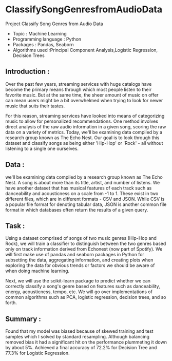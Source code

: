 # ClassifySongGenresfromAudioData
Project Classify Song Genres from Audio Data
- Topic : Machine Learning
- Programming language : Python
- Packages : Pandas, Seaborn
- Algorithms used :Principal Component Analysis,Logistic Regression, Decision Trees

## Introduction  : 
Over the past few years, streaming services with huge catalogs have become the primary means through which most people listen to their favorite music. But at the same time, the sheer amount of music on offer can mean users might be a bit overwhelmed when trying to look for newer music that suits their tastes.

For this reason, streaming services have looked into means of categorizing music to allow for personalized recommendations. One method involves direct analysis of the raw audio information in a given song, scoring the raw data on a variety of metrics. Today, we'll be examining data compiled by a research group known as The Echo Nest. Our goal is to look through this dataset and classify songs as being either 'Hip-Hop' or 'Rock' - all without listening to a single one ourselves.


## Data :
we'll be examining data compiled by a research group known as The Echo Nest. A song is about more than its title, artist, and number of listens. We have another dataset that has musical features of each track such as danceability and acousticness on a scale from -1 to 1. These exist in two different files, which are in different formats - CSV and JSON. While CSV is a popular file format for denoting tabular data, JSON is another common file format in which databases often return the results of a given query.

## Task :
Using a dataset comprised of songs of two music genres (Hip-Hop and Rock), we will train a classifier to distinguish between the two genres based only on track information derived from Echonest (now part of Spotify). We will first make use of pandas and seaborn packages in Python for subsetting the data, aggregating information, and creating plots when exploring the data for obvious trends or factors we should be aware of when doing machine learning.

Next, we will use the scikit-learn package to predict whether we can correctly classify a song's genre based on features such as danceability, energy, acousticness, tempo, etc. We will go over implementations of common algorithms such as PCA, logistic regression, decision trees, and so forth.

## Summary :
Found that my model was biased because of skewed training and test samples which I solved by standard resampling. Although balancing removed bias it had a significant hit on the performance plummeting it down by about 5%. Achieved a final accuracy of 72.2% for Decision Tree and 77.3% for Logistic Regression.
